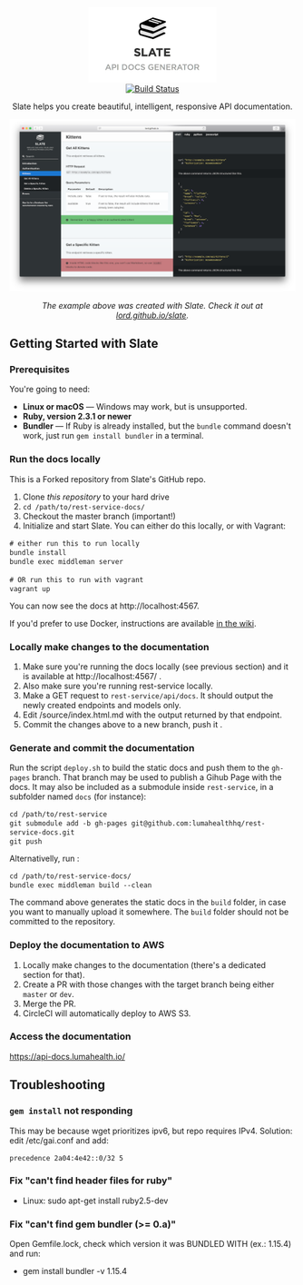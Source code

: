 <p align="center">
  <img src="https://raw.githubusercontent.com/lord/img/master/logo-slate.png" alt="Slate: API Documentation Generator" width="226">
  <br>
  <a href="https://travis-ci.org/lord/slate"><img src="https://travis-ci.org/lord/slate.svg?branch=master" alt="Build Status"></a>
</p>

<p align="center">Slate helps you create beautiful, intelligent, responsive API documentation.</p>

<p align="center"><img src="https://raw.githubusercontent.com/lord/img/master/screenshot-slate.png" width=700 alt="Screenshot of Example Documentation created with Slate"></p>

<p align="center"><em>The example above was created with Slate. Check it out at <a href="https://lord.github.io/slate">lord.github.io/slate</a>.</em></p>

Getting Started with Slate
------------------------------

### Prerequisites

You're going to need:

 - **Linux or macOS** — Windows may work, but is unsupported.
 - **Ruby, version 2.3.1 or newer**
 - **Bundler** — If Ruby is already installed, but the `bundle` command doesn't work, just run `gem install bundler` in a terminal.

### Run the docs locally

This is a Forked repository from Slate's GitHub repo.
1. Clone *this repository* to your hard drive
2. `cd /path/to/rest-service-docs/`
3. Checkout the master branch (important!)
4. Initialize and start Slate. You can either do this locally, or with Vagrant:

```shell
# either run this to run locally
bundle install
bundle exec middleman server

# OR run this to run with vagrant
vagrant up
```

You can now see the docs at http://localhost:4567.

If you'd prefer to use Docker, instructions are available [in the wiki](https://github.com/lord/slate/wiki/Docker).

### Locally make changes to the documentation

1. Make sure  you're running the docs locally (see previous section) and it is available at http://localhost:4567/ .
2. Also make sure you're running rest-service locally.
3. Make a GET request to `rest-service/api/docs`. It should output the newly created endpoints and models only.
4. Edit /source/index.html.md with the output returned by that endpoint.
5. Commit the changes above to a new branch, push it .

### Generate and commit the documentation

Run the script `deploy.sh` to build the static docs and push them to the `gh-pages` branch.
That branch may be used to publish a Gihub Page with the docs. 
It may also be included as a submodule inside `rest-service`, in a subfolder named `docs` (for instance):
```
cd /path/to/rest-service
git submodule add -b gh-pages git@github.com:lumahealthhq/rest-service-docs.git
git push
```

Alternativelly, run :
```
cd /path/to/rest-service-docs/
bundle exec middleman build --clean
```
The command above generates the static docs in the `build` folder, in case you want to manually upload it somewhere.
The `build` folder should not be committed to the repository.

### Deploy the documentation to AWS

1. Locally make changes to the documentation (there's a dedicated section for that).
2. Create a PR with those changes with the target branch being either `master` or `dev`.
3. Merge the PR.
4. CircleCI will automatically deploy to AWS S3.

### Access the documentation

https://api-docs.lumahealth.io/

Troubleshooting
--------------------

### `gem install` not responding

This may be because wget prioritizes ipv6, but repo requires IPv4.
Solution: edit /etc/gai.conf and add:
```
precedence 2a04:4e42::0/32 5
```

### Fix "can't find header files for ruby"

* Linux: sudo apt-get install ruby2.5-dev

### Fix "can't find gem bundler (>= 0.a)"

Open Gemfile.lock, check which version it was BUNDLED WITH (ex.: 1.15.4) and run:
* gem install bundler -v 1.15.4

